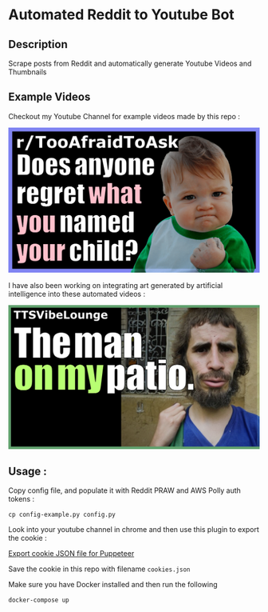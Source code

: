 # Automated Reddit to Youtube Bot 

## Description 

Scrape posts from Reddit and automatically generate Youtube Videos and Thumbnails


## Example Videos 

Checkout my Youtube Channel for example videos made by this repo :

[![Watch the video](assets/images/xm5gsv_thumbnail.png)](https://youtu.be/xhE8bFqBAw0)


I have also been working on integrating art generated by artificial intelligence into these automated videos :

[![Watch the video](assets/images/the_man_on_my_patio.png)](https://youtu.be/nCjYH3ETXNo)


## Usage :

Copy config file, and populate it with Reddit PRAW and AWS Polly auth tokens  :

```
cp config-example.py config.py
```

Look into your youtube channel in chrome and then use this plugin to export the cookie :

[Export cookie JSON file for Puppeteer](https://chrome.google.com/webstore/detail/%E3%82%AF%E3%83%83%E3%82%AD%E3%83%BCjson%E3%83%95%E3%82%A1%E3%82%A4%E3%83%AB%E5%87%BA%E5%8A%9B-for-puppet/nmckokihipjgplolmcmjakknndddifde)

Save the cookie in this repo with filename `cookies.json`

Make sure you have Docker installed and then run the following 

```
docker-compose up
```

